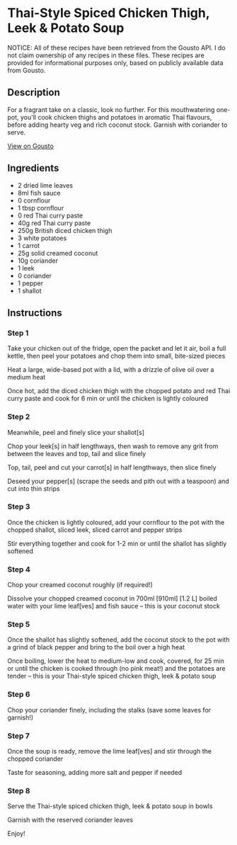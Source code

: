 # Thai-Style Spiced Chicken Thigh, Leek & Potato Soup

NOTICE: All of these recipes have been retrieved from the Gousto API. I do not claim ownership of any recipes in these files. These recipes are provided for informational purposes only, based on publicly available data from Gousto.

## Description

For a fragrant take on a classic, look no further. For this mouthwatering one-pot, you'll cook chicken thighs and potatoes in aromatic Thai flavours, before adding hearty veg and rich coconut stock. Garnish with coriander to serve.

[View on Gousto](https://www.gousto.co.uk/recipes/cookbook/thai-style-spiced-chicken-thigh-leek-potato-soup)

## Ingredients

- 2 dried lime leaves
- 8ml fish sauce
- 0 cornflour
- 1 tbsp cornflour 
- 0 red Thai curry paste
- 40g red Thai curry paste
- 250g British diced chicken thigh
- 3 white potatoes
- 1 carrot
- 25g solid creamed coconut
- 10g coriander
- 1 leek
- 0 coriander
- 1 pepper
- 1 shallot

## Instructions


### Step 1

Take your chicken out of the fridge, open the packet and let it air, boil a full kettle, then peel your potatoes and chop them into small, bite-sized pieces

Heat a large, wide-based pot with a lid, with a drizzle of olive oil over a medium heat

Once hot, add the diced chicken thigh with the chopped potato and red Thai curry paste and cook for 6 min or until the chicken is lightly coloured


### Step 2

Meanwhile, peel and finely slice your shallot[s]

Chop your leek[s] in half lengthways, then wash to remove any grit from between the leaves and top, tail and slice finely

Top, tail, peel and cut your carrot[s]<span class="text-danger"> </span>in half lengthways, then slice finely

Deseed your pepper[s] (scrape the seeds and pith out with a teaspoon) and cut into thin strips


### Step 3

Once the chicken is lightly coloured, add your cornflour to the pot with the chopped shallot, sliced leek, sliced carrot and pepper strips

Stir everything together and cook for 1-2 min or until the shallot has slightly softened


### Step 4

Chop your creamed coconut roughly (if required!)

Dissolve your chopped creamed coconut in 700ml <span class="text-purple"><span class="text-danger">[910ml]</span> [1.2 L]</span> boiled water with your lime leaf[ves] and fish sauce – this is your coconut stock


### Step 5

Once the shallot has slightly softened, add the coconut stock to the pot with a grind of black pepper and bring to the boil over a high heat

Once boiling, lower the heat to medium-low and cook, covered, for 25 min or until the chicken is cooked through (no pink meat!) and the potatoes are tender – this is your Thai-style spiced chicken thigh, leek & potato soup


### Step 6

Chop your coriander finely, including the stalks (save some leaves for garnish!)


### Step 7

Once the soup is ready, remove the lime leaf[ves] and stir through the chopped coriander

Taste for seasoning, adding more salt and pepper if needed

### Step 8

Serve the Thai-style spiced chicken thigh, leek & potato soup in bowls

Garnish with the reserved coriander leaves

Enjoy!

